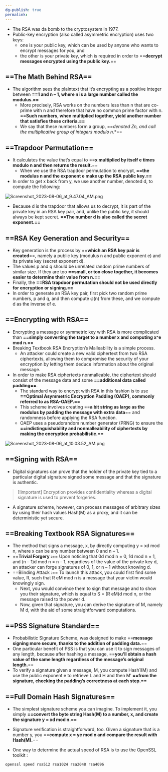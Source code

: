 ```yaml
---
dg-publish: true
permalink:
---
```







- The RSA was da bomb to the cryptosystem in 1977.
- Public-key encryption (also called asymmetric encryption) uses two keys:
    - one is your public key, which can be used by anyone who wants to encrypt messages for you, and
    - the other is your private key, which is required in order to ==**decrypt messages encrypted using the public key.**==

## ==The Math Behind RSA==

- The algorithm sees the plaintext that it’s encrypting as a positive integer between **==1 and n – 1, where n is a large number called the modulus.==**
    - More precisely, RSA works on the numbers less than n that are co-prime with n and therefore that have no common prime factor with n. **==Such numbers, when multiplied together, yield another number that satisfies these criteria.==**
    - We say that these numbers form a group, ==**denoted Zn*, and call the multiplicative group of integers modulo n.**==

## ==Trapdoor Permutation==

- It calculates the value that’s equal to ==**x multiplied by itself e times modulo n and then returns the result.**==
    - When we use the RSA trapdoor permutation to encrypt, **==the modulus n and the exponent e make up the RSA public key.==**
- In order to get x back from y, we use another number, denoted d, to compute the following:

![Screenshot_2023-08-06_at_9.47.04_AM.png](/img/user/img/Screenshot_2023-08-06_at_9.47.04_AM.png)

- Because d is the trapdoor that allows us to decrypt, it is part of the private key in an RSA key pair, and, unlike the public key, it should always be kept secret. **==The number d is also called the secret exponent.==**

## ==RSA Key Generation and Security==

- Key generation is the process by ==**which an RSA key pair is created**==, namely a public key (modulus n and public exponent e) and its private key (secret exponent d).
- The values p and q should be unrelated random prime numbers of similar size. If they are too **==small, or too close together, it becomes easier to determine their value from n.==**
- Finally, the **==RSA trapdoor permutation should not be used directly for encryption or signing.==**
- In order to generate an RSA key pair, first pick two random prime numbers, p and q, and then compute φ(n) from these, and we compute d as the inverse of e.

## ==Encrypting with RSA==

- Encrypting a message or symmetric key with RSA is more complicated than **==simply converting the target to a number x and computing x^e mod n.==**
- Breaking Textbook RSA Encryption’s Malleability is a simple process.
    - An attacker could create a new valid ciphertext from two RSA ciphertexts, allowing them to compromise the security of your encryption by letting them deduce information about the original message.
- In order to make RSA ciphertexts nonmalleable, the ciphertext should consist of the message data and some **==additional data called padding==**.
    - The standard way to encrypt with RSA in this fashion is to use **==Optimal Asymmetric Encryption Padding (OAEP), commonly referred to as RSA-OAEP.==**
    - This scheme involves creating ==**a bit string as large as the modulus by padding the message with extra data**== and randomness before applying the RSA function.
    - OAEP uses a pseudorandom number generator (PRNG) to ensure the **==indistinguishability and nonmalleability of ciphertexts by making the encryption probabilistic.==**

![Screenshot_2023-08-06_at_10.03.52_AM.png](/img/user/img/Screenshot_2023-08-06_at_10.03.52_AM.png)

## ==Signing with RSA==

- Digital signatures can prove that the holder of the private key tied to a particular digital signature signed some message and that the signature is authentic.

> [!important] Encryption provides confidentiality whereas a digital signature is used to prevent forgeries.

- A signature scheme, however, can process messages of arbitrary sizes by using their hash values Hash(M) as a proxy, and it can be deterministic yet secure.

## ==Breaking Textbook RSA Signatures==

- The method that signs a message, x, by directly computing y = xd mod n, where x can be any number between 0 and n – 1.
- ==**Trivial Forgery :**== Upon noticing that 0d mod n = 0, 1d mod n = 1, and (n – 1)d mod n = n – 1, regardless of the value of the private key d, an attacker can forge signatures of 0, 1, or n – 1 without knowing d.
- ==Blinding Attack :== To launch this attack, you could first find some value, R, such that R eM mod n is a message that your victim would knowingly sign.
    - Next, you would convince them to sign that message and to show you their signature, which is equal to S = (R eM)d mod n, or the message raised to the power d.
    - Now, given that signature, you can derive the signature of M, namely M d, with the aid of some straightforward computations.

## ==PSS Signature Standard==

- Probabilistic Signature Scheme, was designed to make ==**message signing more secure, thanks to the addition of padding data.**==
- One particular benefit of PSS is that you can use it to sign messages of any length, because after hashing a message, ==**you’ll obtain a hash value of the same length regardless of the message’s original length.**==
- To verify a signature given a message, M, you compute Hash1(M) and use the public exponent e to retrieve L and H and then M′ **==from the signature, checking the padding’s correctness at each step.==**

## ==Full Domain Hash Signatures==

- The simplest signature scheme you can imagine. To implement it, you simply **==convert the byte string Hash(M) to a number, x, and create the signature y = xd mod n.==**
- Signature verification is straightforward, too. Given a signature that is a number y, you ==**compute x = ye mod n and compare the result with Hash(M).**==

  

- One way to determine the actual speed of RSA is to use the OpenSSL toolkit :

```Shell
openssl speed rsa512 rsa1024 rsa2048 rsa4096
```